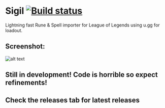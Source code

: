 # Sigil [![Build status](https://ci.appveyor.com/api/projects/status/e6nfgqop2ey06pn4?svg=true)](https://ci.appveyor.com/project/SashaRyder/sigil)

Lightning fast Rune &amp; Spell importer for League of Legends using u.gg for loadout.

## Screenshot: 
![alt text](https://i.imgur.com/1CZvJXT.png "Sigil Screenshot")

## Still in development! Code is horrible so expect refinements!

## Check the releases tab for latest releases
